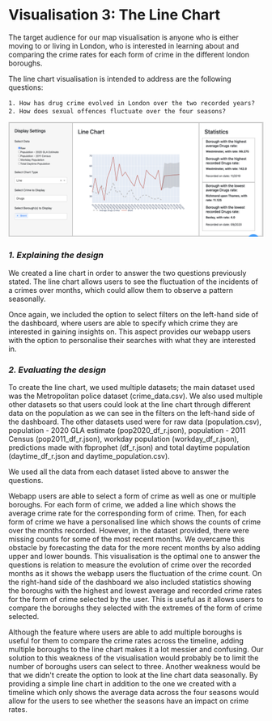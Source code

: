 # Visualisation 3: The Line Chart

The target audience for our map visualisation is anyone who is either moving to or living in London, who is interested in learning about and comparing the crime rates for each form of crime in the different london boroughs.

The line chart visualisation is intended to address are the following questions:

    1. How has drug crime evolved in London over the two recorded years?
    2. How does sexual offences fluctuate over the four seasons?

![Map](../assets/line_chart.png)

### *1. Explaining the design*

We created a line chart in order to answer the two questions previously stated. 
The line chart allows users to see the fluctuation of the incidents of a crimes over months, which could allow them to observe a pattern seasonally.

Once again, we included the option to select filters on the left-hand side of the dashboard, where users are able to specify which crime they are interested in gaining insights on.
This aspect provides our webapp users with the option to personalise their searches with what they are interested in.


### *2. Evaluating the design*

To create the line chart, we used multiple datasets; the main dataset used was the Metropolitan police dataset (crime_data.csv).
We also used multiple other datasets so that users could look at the line chart through different data on the population as we can see in the filters on the left-hand side of the dashboard.
The other datasets used were for raw data (population.csv), population - 2020 GLA estimate (pop2020_df_r.json), population - 2011 Census (pop2011_df_r.json), workday population (workday_df_r.json), predictions made with fbprophet (df_r.json) and total daytime population (daytime_df_r.json and daytime_population.csv). 

We used all the data from each dataset listed above to answer the questions.

Webapp users are able to select a form of crime as well as one or multiple boroughs.
For each form of crime, we added a line which shows the average crime rate for the corresponding form of crime.
Then, for each form of crime we have a personalised line which shows the counts of crime over the months recorded.
However, in the dataset provided, there were missing counts for some of the most recent months. 
We overcame this obstacle by forecasting the data for the more recent months by also adding upper and lower bounds.
This visualisation is the optimal one to answer the questions is relation to measure the evolution of crime over the recorded months as it shows the webapp users the fluctuation of the crime count.
On the right-hand side of the dashboard we also included statistics showing the boroughs with the highest and lowest average and recorded crime rates for the form of crime selected by the user. 
This is useful as it allows users to compare the boroughs they selected with the extremes of the form of crime selected.

Although the feature where users are able to add multiple boroughs is useful for them to compare the crime rates across the timeline, adding multiple boroughs to the line chart makes it a lot messier and confusing. 
Our solution to this weakness of the visualisation would probably be to limit the number of boroughs users can select to three. 
Another weakness would be that we didn't create the option to look at the line chart data seasonally. 
By providing a simple line chart in addition to the one we created with a timeline which only shows the average data across the four seasons would allow for the users to see whether the seasons have an impact on crime rates.
